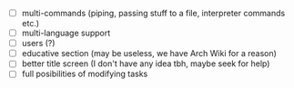 - [ ] multi-commands (piping, passing stuff to a file, interpreter commands etc.)
- [ ] multi-language support
- [ ] users (?)
- [ ] educative section (may be useless, we have Arch Wiki for a reason)
- [ ] better title screen (I don't have any idea tbh, maybe seek for help)
- [ ] full posibilities of modifying tasks